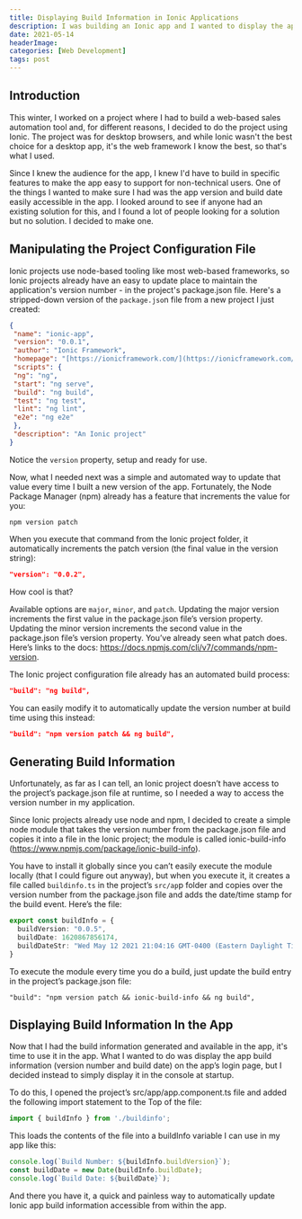 ```yaml
---
title: Displaying Build Information in Ionic Applications
description: I was building an Ionic app and I wanted to display the app version in the app without having to hard code it as a constant in the app. Recognizing that the app's `package.json` file contained the app version and I could update it when I needed outside of the app, I built a little utility that writes a data file to the ionic project with build information that can be displayed anywhere in the app.
date: 2021-05-14
headerImage: 
categories: [Web Development]
tags: post
---
```


## Introduction

This winter, I worked on a project where I had to build a web-based sales automation tool and, for different reasons, I decided to do the project using Ionic. The project was for desktop browsers, and while Ionic wasn't the best choice for a desktop app, it's the web framework I know the best, so that's what I used.

Since I knew the audience for the app, I knew I'd have to build in specific features to make the app easy to support for non-technical users. One of the things I wanted to make sure I had was the app version and build date easily accessible in the app. I looked around to see if anyone had an existing solution for this, and I found a lot of people looking for a solution but no solution. I decided to make one.

## Manipulating the Project Configuration File

Ionic projects use node-based tooling like most web-based frameworks, so Ionic projects already have an easy to update place to maintain the application's version number - in the project's package.json file. Here's a stripped-down version of the `package.jso`n file from a new project I just created:

```json
{  
 "name": "ionic-app",  
 "version": "0.0.1",  
 "author": "Ionic Framework",  
 "homepage": "[https://ionicframework.com/](https://ionicframework.com/)",  
 "scripts": {  
 "ng": "ng",  
 "start": "ng serve",  
 "build": "ng build",  
 "test": "ng test",  
 "lint": "ng lint",  
 "e2e": "ng e2e"  
 },  
 "description": "An Ionic project"  
}
```

Notice the `version` property, setup and ready for use.

Now, what I needed next was a simple and automated way to update that value every time I built a new version of the app. Fortunately, the Node Package Manager (npm) already has a feature that increments the value for you:

```shell
npm version patch
```

When you execute that command from the Ionic project folder, it automatically increments the patch version (the final value in the version string):

```json
"version": "0.0.2",
```

How cool is that? 

Available options are `major`, `minor`, and `patch`. Updating the major version increments the first value in the package.json file’s version property. Updating the minor version increments the second value in the package.json file’s version property. You’ve already seen what patch does. Here’s links to the docs: https://docs.npmjs.com/cli/v7/commands/npm-version. 

The Ionic project configuration file already has an automated build process:

```json
"build": "ng build",
```

You can easily modify it to automatically update the version number at build time using this instead:

```json
"build": "npm version patch && ng build",
```

## Generating Build Information

Unfortunately, as far as I can tell, an Ionic project doesn’t have access to the project’s package.json file at runtime, so I needed a way to access the version number in my application.

Since Ionic projects already use node and npm, I decided to create a simple node module that takes the version number from the package.json file and copies it into a file in the Ionic project; the module is called ionic-build-info (https://www.npmjs.com/package/ionic-build-info). 

You have to install it globally since you can’t easily execute the module locally (that I could figure out anyway), but when you execute it, it creates a file called `buildinfo.ts` in the project’s `src/ap`p folder and copies over the version number from the package.json file and adds the date/time stamp for the build event. Here’s the file:


```typescript
export const buildInfo = {
  buildVersion: "0.0.5",
  buildDate: 1620867856174,
  buildDateStr: "Wed May 12 2021 21:04:16 GMT-0400 (Eastern Daylight Time)"
}
```

To execute the module every time you do a build, just update the build entry in the project’s package.json file:

```shell
"build": "npm version patch && ionic-build-info && ng build",
```

## Displaying Build Information In the App

Now that I had the build information generated and available in the app, it's time to use it in the app. What I wanted to do was display the app build information (version number and build date) on the app’s login page, but I decided instead to simply display it in the console at startup. 

To do this, I opened the project’s src/app/app.component.ts file and added the following import statement to the Top of the file:

```typescript
import { buildInfo } from './buildinfo';
```

This loads the contents of the file into a buildInfo variable I can use in my app like this: 

```typescript
console.log(`Build Number: ${buildInfo.buildVersion}`);
const buildDate = new Date(buildInfo.buildDate);
console.log(`Build Date: ${buildDate}`);
```

And there you have it, a quick and painless way to automatically update Ionic app build information accessible from within the app. 
